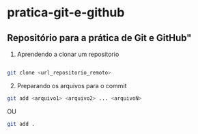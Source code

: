 # pratica-git-e-github
## Repositório para a prática de Git e GitHub"
1. Aprendendo a clonar um repositorio

```bash

git clone <url_repositorio_remoto>
```

2. Preparando os arquivos para o commit

```bash
git add <arquivo1> <arquivo2> ... <arquivoN>
```
OU
```bash
git add .
```
